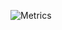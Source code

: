 ![Metrics](https://metrics.lecoq.io/ChristopherJamesN?template=terminal&pagespeed=1&base.indepth=false&base.hireable=false&pagespeed.url=.user.website&pagespeed.detailed=false&pagespeed.screenshot=false&pagespeed.pwa=false&config.timezone=America%2FChicago)
